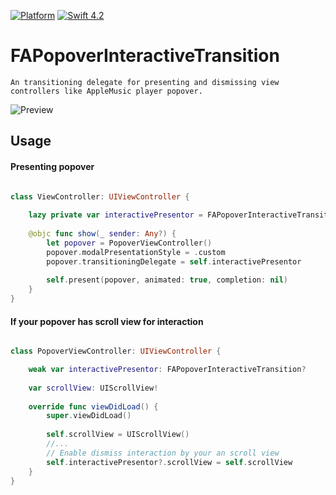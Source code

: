 [![Platform](https://img.shields.io/cocoapods/p/FloatingPanel.svg)](https://cocoapods.org/pods/FloatingPanel)
[![Swift 4.2](https://img.shields.io/badge/Swift-4.2-orange.svg?style=flat)](https://swift.org/)

#  FAPopoverInteractiveTransition

	An transitioning delegate for presenting and dismissing view controllers like AppleMusic player popover.

![Preview](https://github.com/beastgrim/FAPopoverInteractiveTransition/tree/master/Resources/Preview.gif)


## Usage

#### Presenting popover

```swift

class ViewController: UIViewController {
    
    lazy private var interactivePresentor = FAPopoverInteractiveTransition()
    
    @objc func show(_ sender: Any?) {
        let popover = PopoverViewController()
        popover.modalPresentationStyle = .custom
        popover.transitioningDelegate = self.interactivePresentor
        
        self.present(popover, animated: true, completion: nil)
    }
}
```

#### If your popover has scroll view for interaction

```swift

class PopoverViewController: UIViewController {

    weak var interactivePresentor: FAPopoverInteractiveTransition?
    
    var scrollView: UIScrollView!
    
    override func viewDidLoad() {
        super.viewDidLoad()
        
        self.scrollView = UIScrollView()
        //...
        // Enable dismiss interaction by your an scroll view
        self.interactivePresentor?.scrollView = self.scrollView
    }
}
```

